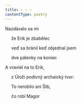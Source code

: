 ```yaml
---
title: – – –
contentType: poetry
---
```


<section>

Nazdávalo sa mi

     že Erik je zbabělec

     veď sa bránil keď objednal jsem

     dve pálenky na koniec

A vraviel na to Erik,

     z Úloži podivný archaický tvor:

     To nerobilo ani Štb,

     čo robí Magor

</section>
